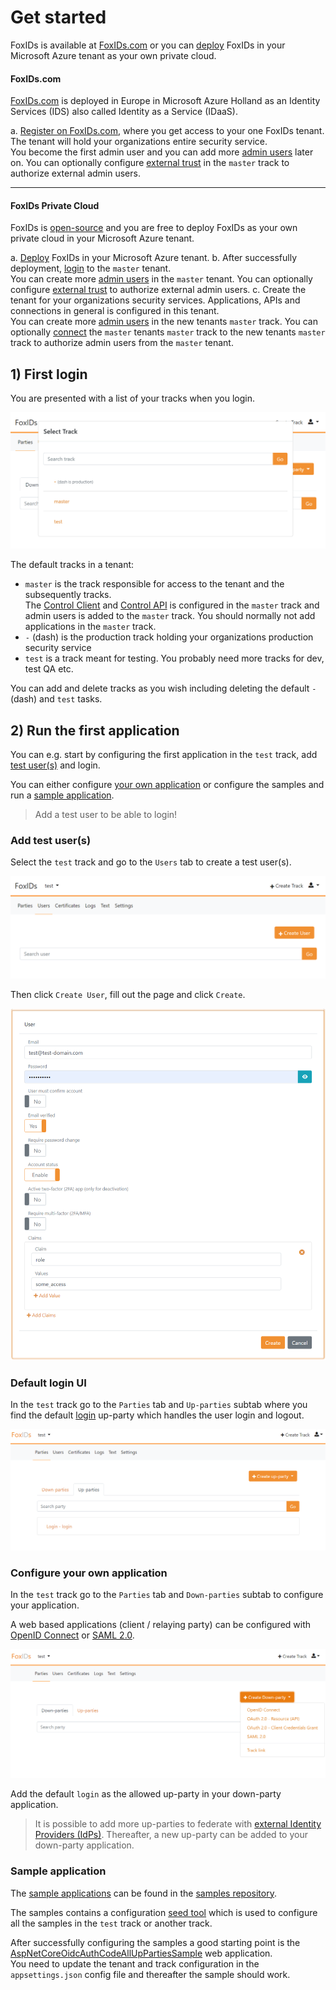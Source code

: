 # Get started
FoxIDs is available at [FoxIDs.com](https://foxids.com) or you can [deploy](deployment.md) FoxIDs in your Microsoft Azure tenant as your own private cloud.

#### FoxIDs.com 
[FoxIDs.com](https://foxids.com) is deployed in Europe in Microsoft Azure Holland as an Identity Services (IDS) also called Identity as a Service (IDaaS).

a. [Register on FoxIDs.com](https://foxids.com/action/createtenant), where you get access to your one FoxIDs tenant. The tenant will hold your organizations entire security service.  
You become the first admin user and you can add more [admin users](control.md#create-administrator-users) later on. You can optionally configure [external trust](howto-connect.md#up-party---how-to-connect-identity-provider-idp) in the `master` track to authorize external admin users.

---

#### FoxIDs Private Cloud
FoxIDs is [open-source](index.md#free-and-open-source) and you are free to deploy FoxIDs as your own private cloud in your Microsoft Azure tenant.

a. [Deploy](deployment.md) FoxIDs in your Microsoft Azure tenant.
b. After successfully deployment, [login](deployment.md#first-login-and-admin-users) to the `master` tenant.  
You can create more [admin users](control.md#create-administrator-users) in the `master` tenant. You can optionally configure [external trust](howto-connect.md#up-party---how-to-connect-identity-provider-idp) to authorize external admin users.
c. Create the tenant for your organizations security services. Applications, APIs and connections in general is configured in this tenant.  
You can create more [admin users](control.md#create-administrator-users) in the new tenants `master` track. 
You can optionally [connect](howto-oidc-foxids.md) the `master` tenants `master` track to the new tenants `master` track to authorize admin users from the `master` tenant.


## 1) First login
You are presented with a list of your tracks when you login.

![FoxIDs first login](images/get-started-first-access.png)

The default tracks in a tenant:

- `master` is the track responsible for access to the tenant and the subsequently tracks.  
The [Control Client](control.md#foxids-control-client) and [Control API](control.md#foxids-control-api) is configured in the `master` track and admin users is added to the `master` track. 
You should normally not add applications in the `master` track.
- `-` (dash) is the production track holding your organizations production security service
- `test` is a track meant for testing. You probably need more tracks for dev, test QA etc.

You can add and delete tracks as you wish including deleting the default `-` (dash) and `test` tasks.

## 2) Run the first application
You can e.g. start by configuring the first application in the `test` track, add [test user(s)](get-started.md#add-test-users) and login.

You can either configure [your own application](get-started.md#configure-your-own-application) or configure the samples and run a [sample application](get-started.md#sample-application).

> Add a test user to be able to login!

### Add test user(s)
Select the `test` track and go to the `Users` tab to create a test user(s).

![Test user](images/get-started-test-user.png)

Then click `Create User`, fill out the page and click `Create`.

![Create test user](images/get-started-test-user-new.png)

### Default login UI
In the `test` track go to the `Parties` tab and `Up-parties` subtab where you find the default [login](login.md) up-party which handles the user login and logout.

![Login up-party](images/get-started-login.png)


### Configure your own application 
In the `test` track go to the `Parties` tab and `Down-parties` subtab to configure your application. 

A web based applications (client / relaying party) can be configured with [OpenID Connect](down-party-oidc.md) or [SAML 2.0](down-party-saml-2.0.md).

![Down-party application](images/get-started-app.png)

Add the default `login` as the allowed up-party in your down-party application.


> It is possible to add more up-parties to federate with [external Identity Providers (IdPs)](howto-connect.md#up-party---how-to-connect-identity-provider-idp). Thereafter, a new up-party can be added to your down-party application.


### Sample application
The [sample applications](samples.md) can be found in the [samples repository](https://github.com/ITfoxtec/FoxIDs.Samples).

The samples contains a configuration [seed tool](samples.md#configure-the-sample-seed-tool) which is used to configure all the samples in the `test` track or another track.

After successfully configuring the samples a good starting point is the [AspNetCoreOidcAuthCodeAllUpPartiesSample](samples.md#aspnetcoreoidcauthcodealluppartiessample) web application.  
You need to update the tenant and track configuration in the `appsettings.json` config file and thereafter the sample should work.
